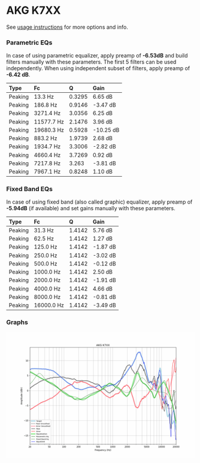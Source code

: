 # AKG K7XX
See [usage instructions](https://github.com/jaakkopasanen/AutoEq#usage) for more options and info.

### Parametric EQs
In case of using parametric equalizer, apply preamp of **-6.53dB** and build filters manually
with these parameters. The first 5 filters can be used independently.
When using independent subset of filters, apply preamp of **-6.42 dB**.

| Type    | Fc         |      Q | Gain      |
|:--------|:-----------|:-------|:----------|
| Peaking | 13.3 Hz    | 0.3295 | 6.65 dB   |
| Peaking | 186.8 Hz   | 0.9146 | -3.47 dB  |
| Peaking | 3271.4 Hz  | 3.0356 | 6.25 dB   |
| Peaking | 11577.7 Hz | 2.1476 | 3.96 dB   |
| Peaking | 19680.3 Hz | 0.5928 | -10.25 dB |
| Peaking | 883.2 Hz   | 1.9739 | 2.68 dB   |
| Peaking | 1934.7 Hz  | 3.3006 | -2.82 dB  |
| Peaking | 4660.4 Hz  | 3.7269 | 0.92 dB   |
| Peaking | 7217.8 Hz  | 3.263  | -3.81 dB  |
| Peaking | 7967.1 Hz  | 0.8248 | 1.10 dB   |

### Fixed Band EQs
In case of using fixed band (also called graphic) equalizer, apply preamp of **-5.94dB**
(if available) and set gains manually with these parameters.

| Type    | Fc         |      Q | Gain     |
|:--------|:-----------|:-------|:---------|
| Peaking | 31.3 Hz    | 1.4142 | 5.76 dB  |
| Peaking | 62.5 Hz    | 1.4142 | 1.27 dB  |
| Peaking | 125.0 Hz   | 1.4142 | -1.87 dB |
| Peaking | 250.0 Hz   | 1.4142 | -3.02 dB |
| Peaking | 500.0 Hz   | 1.4142 | -0.12 dB |
| Peaking | 1000.0 Hz  | 1.4142 | 2.50 dB  |
| Peaking | 2000.0 Hz  | 1.4142 | -1.91 dB |
| Peaking | 4000.0 Hz  | 1.4142 | 4.66 dB  |
| Peaking | 8000.0 Hz  | 1.4142 | -0.81 dB |
| Peaking | 16000.0 Hz | 1.4142 | -3.49 dB |

### Graphs
![](./AKG%20K7XX.png)